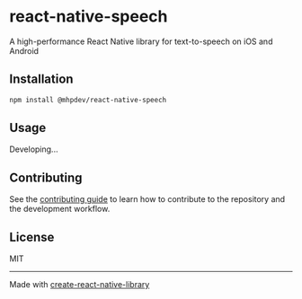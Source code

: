 # react-native-speech

A high-performance React Native library for text-to-speech on iOS and Android

## Installation

```sh
npm install @mhpdev/react-native-speech
```

## Usage

Developing...

## Contributing

See the [contributing guide](CONTRIBUTING.md) to learn how to contribute to the repository and the development workflow.

## License

MIT

---

Made with [create-react-native-library](https://github.com/callstack/react-native-builder-bob)
